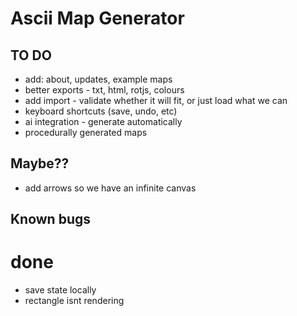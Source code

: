 # Ascii Map Generator

## TO DO
- add: about, updates, example maps
- better exports - txt, html, rotjs, colours
- add import - validate whether it will fit, or just load what we can
- keyboard shortcuts (save, undo, etc)
- ai integration - generate automatically
- procedurally generated maps

## Maybe??
- add arrows so we have an infinite canvas


## Known bugs


# done
- save state locally
- rectangle isnt rendering
